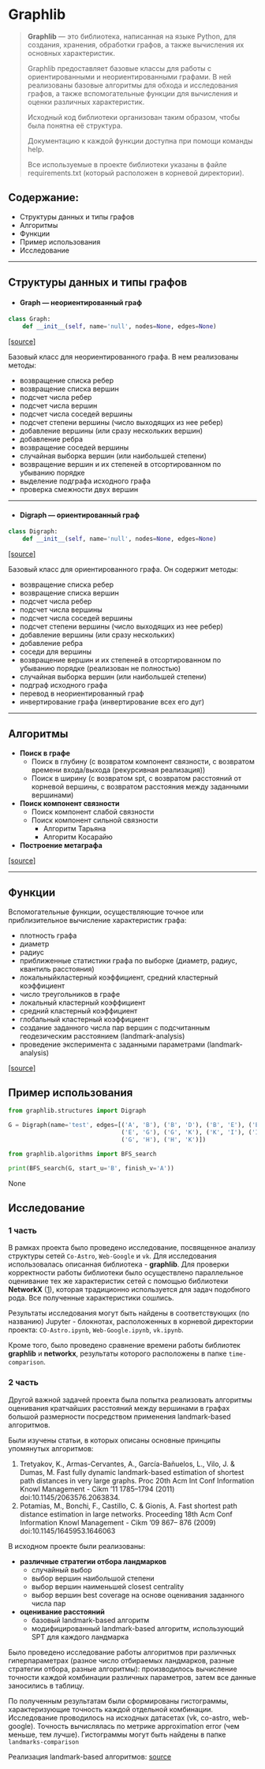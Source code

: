 # Graphlib

> **Graphlib** — это библиотека, написанная на языке Python,
> для создания, хранения, обработки графов, а также вычисления их основных характеристик.
>
>
> Graphlib предоставляет базовые классы для работы с ориентированными и неориентированными графами.
> В ней реализованы базовые алгоритмы для обхода и исследования графов, 
> а также вспомогательные функции для вычисления и оценки различных характеристик.
>
> Исходный код библиотеки организован таким образом, чтобы была понятна её структура.
>
> Документацию к каждой функции доступна при помощи команды help.
> 
> Все используемые в проекте библиотеки
> указаны в файле requirements.txt
> (который расположен в корневой директории). 

## Содержание:
- Структуры данных и типы графов
- Алгоритмы
- Функции
- Пример использования
- Исследование

***

## Структуры данных и типы графов

- #### Graph — неориентированный граф


```python
class Graph:
    def __init__(self, name='null', nodes=None, edges=None)
```

[[source]](https://github.com/AnatolyAdamovich/graph-analysis/blob/master/graphlib/structures/simple_graph.py)

Базовый класс для неориентированного графа.
В нем реализованы методы:
- возвращение списка ребер
- возвращение списка вершин
- подсчет числа ребер
- подсчет числа вершин
- подсчет числа соседей вершины
- подсчет степени вершины (число выходящих из нее ребер)
- добавление вершины (или сразу нескольких вершин)
- добавление ребра 
- возвращение соседей вершины
- случайная выборка вершин (или наибольшей степени)
- возвращение вершин и их степеней в отсортированном по убыванию порядке
- выделение подграфа исходного графа
- проверка смежности двух вершин
***

- #### Digraph — ориентированный граф


```python
class Digraph:
    def __init__(self, name='null', nodes=None, edges=None)
```

[[source]](https://github.com/AnatolyAdamovich/graph-analysis/blob/master/graphlib/structures/digraph.py)

Базовый класс для ориентированного графа.
Он содержит методы:
- возвращение списка ребер
- возвращение списка вершин
- подсчет числа ребер
- подсчет числа вершины 
- подсчет числа соседей вершины
- подсчет степени вершины (число выходящих из нее ребер)
- добавление вершины (или сразу нескольких)
- добавление ребра
- соседи для вершины
- возвращение вершин и их степеней в отсортированном по убыванию порядке (реализован не полностью)
- случайная выборка вершин (или наибольшей степени)
- подграф исходного графа
- перевод в неориентированный граф
- инвертирование графа (инвертирование всех его дуг)

***

## Алгоритмы

- **Поиск в графе**
    - Поиск в глубину (с возвратом компонент связности, с возвратом времени входа/выхода (рекурсивная реализация))
    - Поиск в ширину (с возвратом spt, с возвратом расстояний от корневой вершины, с возвратом расстояния между заданными вершинами)
- **Поиск компонент связности**
    - Поиск компонент слабой связности 
    - Поиск компонент сильной связности
        - Алгоритм Тарьяна
        - Алгоритм Косарайю
- **Построение метаграфа**

[[source]](https://github.com/AnatolyAdamovich/graph-analysis/tree/master/graphlib/algorithms)

***

## Функции

Вспомогательные функции, осуществляющие точное или приблизительное вычисление характеристик графа:

- плотность графа
- диаметр
- радиус
- приближенные статистики графа по выборке (диаметр, радиус, квантиль расстояния)
- локальныйкластерный коэффициент, средний кластерный коэффициент
- число треугольников в графе
- локальный кластерный коэффициент
- средний кластерный коэффициент
- глобальный кластерный коэффициент
- создание заданного числа пар вершин с подсчитанным геодезическим расстоянием (landmark-analysis)
- проведение эксперимента с заданными параметрами (landmark-analysis)

[[source]](https://github.com/AnatolyAdamovich/graph-analysis/tree/master/graphlib/tools)

## Пример использования


```python
from graphlib.structures import Digraph

G = Digraph(name='test', edges=[('A', 'B'), ('B', 'D'), ('B', 'E'), ('E', 'B'),
                                ('E', 'G'), ('G', 'K'), ('K', 'I'), ('I', 'G'),
                                ('G', 'H'), ('H', 'K')])
```


```python
from graphlib.algorithms import BFS_search
```


```python
print(BFS_search(G, start_u='B', finish_v='A'))
```

None


## Исследование
### 1 часть
В рамках проекта было проведено исследование, посвященное
анализу структуры сетей `Co-Astro`, `Web-Google` и `vk`.
Для исследования использовалась описанная библиотека - **graphlib**.
Для проверки корректности работы библиотеки было осуществлено
параллельное оценивание тех же характеристик сетей с помощью
библиотеки **NetworkX** ([1](https://networkx.org/)), которая традиционно используется для задач подобного рода.
Все полученные характеристики сошлись.


Результаты исследования могут быть найдены в соответствующих (по названию) Jupyter - блокнотах,
расположенных в корневой директории проекта: 
`CO-Astro.ipynb`, `Web-Google.ipynb`, `vk.ipynb`. 


Кроме того, было проведено сравнение времени работы библиотек **graphlib** и **networkx**,
результаты которого расположены в папке `time-comparison`.

### 2 часть
Другой важной задачей проекта была попытка
реализовать алгоритмы оценивания
кратчайших расстояний между вершинами в графах большой размерности
посредством применения landmark-based алгоритмов.

Были изучены статьи, в которых описаны основные принципы упомянутых алгоритмов:
1. Tretyakov, K., Armas-Cervantes, A., García-Bañuelos, L., Vilo, J. & Dumas, M. Fast fully
   dynamic landmark-based estimation of shortest path distances in very large graphs. Proc
   20th Acm Int Conf Information Knowl Management - Cikm ’11 1785–1794 (2011)
   doi:10.1145/2063576.2063834.
2. Potamias, M., Bonchi, F., Castillo, C. & Gionis, A. Fast shortest path distance estimation in
   large networks. Proceeding 18th Acm Conf Information Knowl Management - Cikm ’09 867–
   876 (2009) doi:10.1145/1645953.1646063

В исходном проекте были реализованы:
- **различные стратегии отбора ландмарков**
    - случайный выбор
    - выбор вершин наибольшой степени
    - выбор вершин наименьшей closest centrality
    - выбор вершин best coverage на основе оценивания заданного числа пар
- **оценивание расстояний**
    - базовый landmark-based алгоритм
    - модифицированный landmark-based алгоритм, использующий SPT для каждого ландмарка

Было проведено исследование работы алгоритмов при различных гиперпараметрах 
(разное число отбираемых ландмарков, разные стратегии отбора, разные алгоритмы): 
производилось вычисление точности каждой комбинации различных параметров, затем все данные заносились в таблицу.

По полученным результатам были сформированы гистограммы,
характеризующие точность каждой отдельной комбинации.
Исследование проводилось на исходных датасетах (vk, co-astro, web-google).
Точность вычислялась по метрике approximation error (чем меньше, тем лучше).
Гистограммы могут быть найдены в папке `landmarks-comparison` 


Реализация landmark-based алгоритмов: [source](https://github.com/AnatolyAdamovich/graph-analysis/blob/master/graphlib/algorithms/landmarks.py)
